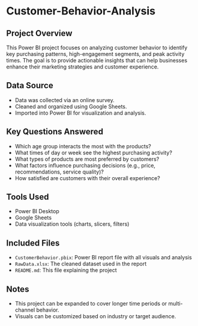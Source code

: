 # Customer-Behavior-Analysis

## Project Overview

This Power BI project focuses on analyzing customer behavior to identify key purchasing patterns, high-engagement segments, and peak activity times. The goal is to provide actionable insights that can help businesses enhance their marketing strategies and customer experience.

## Data Source

- Data was collected via an online survey.
- Cleaned and organized using Google Sheets.
- Imported into Power BI for visualization and analysis.

## Key Questions Answered

- Which age group interacts the most with the products?
- What times of day or week see the highest purchasing activity?
- What types of products are most preferred by customers?
- What factors influence purchasing decisions (e.g., price, recommendations, service quality)?
- How satisfied are customers with their overall experience?

## Tools Used

- Power BI Desktop
- Google Sheets
- Data visualization tools (charts, slicers, filters)

## Included Files

- `CustomerBehavior.pbix`: Power BI report file with all visuals and analysis
- `RawData.xlsx`: The cleaned dataset used in the report 
- `README.md`: This file explaining the project

## Notes

- This project can be expanded to cover longer time periods or multi-channel behavior.
- Visuals can be customized based on industry or target audience.
